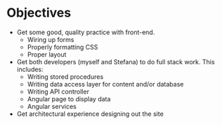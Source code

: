 # Objectives
- Get some good, quality practice with front-end.
  - Wiring up forms
  - Properly formatting CSS
  - Proper layout
- Get both developers (myself and Stefana) to do full stack work. This includes:
  - Writing stored procedures
  - Writing data access layer for content and/or database
  - Writing API controller
  - Angular page to display data
  - Angular services
- Get architectural experience designing out the site